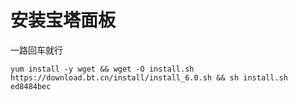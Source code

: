 # 安装宝塔面板

一路回车就行

```text
yum install -y wget && wget -O install.sh https://download.bt.cn/install/install_6.0.sh && sh install.sh ed8484bec
```

